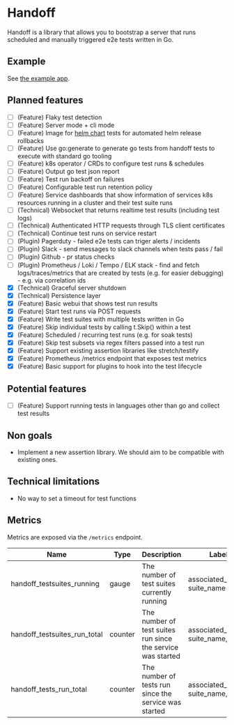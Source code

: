 # Handoff

Handoff is a library that allows you to bootstrap a server that runs scheduled and manually triggered e2e tests written in Go.

## Example

See [the example app](./cmd/example/main.go).

## Planned features

- [ ] (Feature) Flaky test detection
- [ ] (Feature) Server mode + cli mode
- [ ] (Feature) Image for [helm chart](https://helm.sh/docs/topics/chart_tests/) tests for automated helm release rollbacks
- [ ] (Feature) Use go:generate to generate go tests from handoff tests to execute with standard go tooling
- [ ] (Feature) k8s operator / CRDs to configure test runs & schedules
- [ ] (Feature) Output go test json report
- [ ] (Feature) Test run backoff on failures
- [ ] (Feature) Configurable test run retention policy
- [ ] (Feature) Service dashboards that show information of services k8s resources running in a cluster and their test suite runs
- [ ] (Technical) Websocket that returns realtime test results (including test logs)
- [ ] (Technical) Authenticated HTTP requests through TLS client certificates
- [ ] (Technical) Continue test runs on service restart
- [ ] (Plugin) Pagerduty - failed e2e tests can triger alerts / incidents
- [ ] (Plugin) Slack - send messages to slack channels when tests pass / fail
- [ ] (Plugin) Github - pr status checks
- [ ] (Plugin) Prometheus / Loki / Tempo / ELK stack - find and fetch logs/traces/metrics that are created by tests (e.g. for easier debugging) - e.g. via correlation ids
- [x] (Technical) Graceful server shutdown
- [x] (Technical) Persistence layer
- [x] (Feature) Basic webui that shows test run results
- [x] (Feature) Start test runs via POST requests
- [x] (Feature) Write test suites with multiple tests written in Go
- [x] (Feature) Skip individual tests by calling t.Skip() within a test
- [x] (Feature) Scheduled / recurring test runs (e.g. for soak tests)
- [x] (Feature) Skip test subsets via regex filters passed into a test run
- [x] (Feature) Support existing assertion libraries like stretch/testify
- [x] (Feature) Prometheus /metrics endpoint that exposes test metrics
- [x] (Feature) Basic support for plugins to hook into the test lifecycle

## Potential features

- [ ] (Feature) Support running tests in languages other than go and collect test results

## Non goals

- Implement a new assertion library. We should aim to be compatible with existing ones.

## Technical limitations

- No way to set a timeout for test functions

## Metrics

Metrics are exposed via the `/metrics` endpoint.

| Name                         | Type    | Description                                                 | Labels                                 |
| ---------------------------- | ------- | ----------------------------------------------------------- | -------------------------------------- |
| handoff_testsuites_running   | gauge   | The number of test suites currently running                 | associated_service, suite_name         |
| handoff_testsuites_run_total | counter | The number of test suites run since the service was started | associated_service, suite_name, result |
| handoff_tests_run_total      | counter | The number of tests run since the service was started       | associated_service, suite_name, result |

